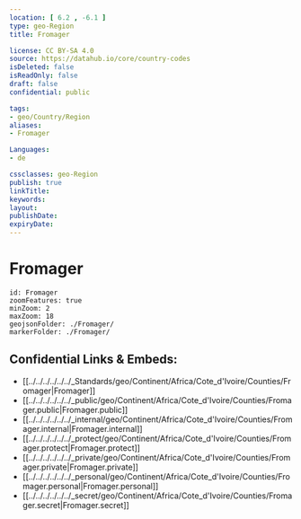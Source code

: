 ```yaml
---
location: [ 6.2 , -6.1 ] 
type: geo-Region
title: Fromager

license: CC BY-SA 4.0
source: https://datahub.io/core/country-codes
isDeleted: false
isReadOnly: false
draft: false
confidential: public

tags:
- geo/Country/Region
aliases:
- Fromager

Languages:
- de

cssclasses: geo-Region
publish: true
linkTitle: 
keywords: 
layout: 
publishDate: 
expiryDate: 
---
```


# Fromager

```leaflet
id: Fromager
zoomFeatures: true 
minZoom: 2 
maxZoom: 18
geojsonFolder: ./Fromager/
markerFolder: ./Fromager/
```


## Confidential Links & Embeds: 
- [[../../../../../../_Standards/geo/Continent/Africa/Cote_d'Ivoire/Counties/Fromager|Fromager]] 
- [[../../../../../../_public/geo/Continent/Africa/Cote_d'Ivoire/Counties/Fromager.public|Fromager.public]] 
- [[../../../../../../_internal/geo/Continent/Africa/Cote_d'Ivoire/Counties/Fromager.internal|Fromager.internal]] 
- [[../../../../../../_protect/geo/Continent/Africa/Cote_d'Ivoire/Counties/Fromager.protect|Fromager.protect]] 
- [[../../../../../../_private/geo/Continent/Africa/Cote_d'Ivoire/Counties/Fromager.private|Fromager.private]] 
- [[../../../../../../_personal/geo/Continent/Africa/Cote_d'Ivoire/Counties/Fromager.personal|Fromager.personal]] 
- [[../../../../../../_secret/geo/Continent/Africa/Cote_d'Ivoire/Counties/Fromager.secret|Fromager.secret]] 

